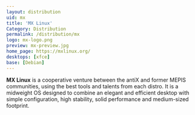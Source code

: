 ```yaml
---
layout: distribution
uid: mx
title: 'MX Linux'
Category: Distribution
permalink: /distribution/mx
logo: mx-logo.png
preview: mx-preview.jpg
home_page: https://mxlinux.org/
desktops: [xfce]
base: [Debian]
---
```


**MX Linux** is a cooperative venture between the antiX and former MEPIS communities, using the
 best tools and talents from each distro. It is a midweight OS designed to combine an elegant and 
 efficient desktop with simple configuration, high stability, solid performance and medium-sized 
 footprint.